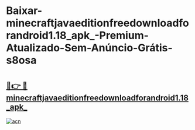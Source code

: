 # Baixar-minecraftjavaeditionfreedownloadforandroid1.18_apk_-Premium-Atualizado-Sem-Anúncio-Grátis-s8osa

# <h2><a href="https://kc8s5x.esa.edu.pl?src=minecraftjavaeditionfreedownloadforandroid1.18_apk_&ref=s8osa">🔗👉 🔴 minecraftjavaeditionfreedownloadforandroid1.18_apk_</a></h2>

[![acn](https://github.com/user-attachments/assets/0f9c940e-d8b0-45ae-aac7-cd30a18b3e1c)](https://kc8s5x.esa.edu.pl?src=minecraftjavaeditionfreedownloadforandroid1.18_apk_&ref=s8osa)

